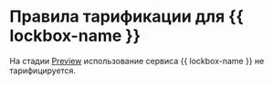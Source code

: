 # Правила тарификации для {{ lockbox-name }}


На стадии [Preview](../overview/concepts/launch-stages.md) использование сервиса {{ lockbox-name }} не тарифицируется.


